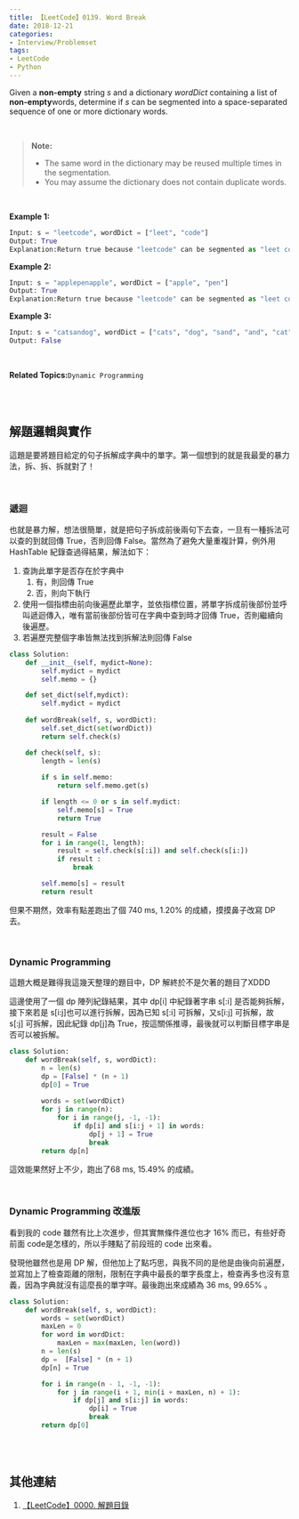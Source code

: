 ```yaml
---
title: 【LeetCode】0139. Word Break
date: 2018-12-21
categories:
- Interview/Problemset
tags:
- LeetCode
- Python
--- 
```


Given a  **non-empty**  string  _s_  and a dictionary  _wordDict_  containing a list of  **non-empty**words, determine if  _s_  can be segmented into a space-separated sequence of one or more dictionary words.
<!--more-->
<br> 

> **Note:**
>  - The same word in the dictionary may be reused multiple times in the segmentation.
> - You may assume the dictionary does not contain duplicate words.

<br>

**Example 1:**
```python
Input: s = "leetcode", wordDict = ["leet", "code"]
Output: True
Explanation:Return true because "leetcode" can be segmented as "leet code".
```

**Example 2:**
```python
Input: s = "applepenapple", wordDict = ["apple", "pen"]
Output: True
Explanation:Return true because "leetcode" can be segmented as "leet code".
```

**Example 3:**
```python
Input: s = "catsandog", wordDict = ["cats", "dog", "sand", "and", "cat"]
Output: False
```

<br>

**Related Topics:**`Dynamic Programming`

<br><br>

## 解題邏輯與實作
這題是要將題目給定的句子拆解成字典中的單字。第一個想到的就是我最愛的暴力法，拆、拆、拆就對了！


<br>

### 遞迴
也就是暴力解，想法很簡單，就是把句子拆成前後兩句下去查，一旦有一種拆法可以查的到就回傳 True，否則回傳 False。當然為了避免大量重複計算，例外用HashTable 紀錄查過得結果，解法如下：

1.  查詢此單字是否存在於字典中
	1. 有，則回傳 True
	2. 否，則向下執行
2.  使用一個指標由前向後遍歷此單字，並依指標位置，將單字拆成前後部份並呼叫遞迴傳入，唯有當前後部份皆可在字典中查到時才回傳 True，否則繼續向後遍歷。
3. 若遍歷完整個字串皆無法找到拆解法則回傳 False


```python
class Solution:
    def __init__(self, mydict=None):
        self.mydict = mydict
        self.memo = {}

    def set_dict(self,mydict):
        self.mydict = mydict
        
    def wordBreak(self, s, wordDict):
        self.set_dict(set(wordDict))
        return self.check(s)

    def check(self, s):
        length = len(s)
        
        if s in self.memo:
            return self.memo.get(s)

        if length <= 0 or s in self.mydict:
            self.memo[s] = True
            return True

        result = False
        for i in range(1, length):
            result = self.check(s[:i]) and self.check(s[i:])
            if result :
                break

        self.memo[s] = result
        return result
```
但果不期然，效率有點差跑出了個 740 ms, 1.20%  的成績，摸摸鼻子改寫 DP 去。

<br>

### Dynamic Programming
這題大概是難得我這幾天整理的題目中，DP 解終於不是欠著的題目了XDDD

這邊使用了一個 dp 陣列紀錄結果，其中 dp[i] 中紀錄著字串 s[:i] 是否能夠拆解，接下來若是 s[i:j]也可以進行拆解，因為已知 s[:i] 可拆解，又s[i:j] 可拆解，故 s[:j] 可拆解，因此紀錄 dp[j]為 True，按這關係推導，最後就可以判斷目標字串是否可以被拆解。
 
```python
class Solution:
    def wordBreak(self, s, wordDict):
        n = len(s)
        dp = [False] * (n + 1)
        dp[0] = True
    
        words = set(wordDict)
        for j in range(n):
            for i in range(j, -1, -1):
                if dp[i] and s[i:j + 1] in words:
                    dp[j + 1] = True
                    break
        return dp[n]
```
這效能果然好上不少，跑出了68 ms, 15.49% 的成績。

<br>

### Dynamic Programming 改進版
看到我的 code 雖然有比上次進步，但其實無條件進位也才 16% 而已，有些好奇前面 code是怎樣的，所以手賤點了前段班的 code 出來看。

發現他雖然也是用 DP 解，但他加上了點巧思，與我不同的是他是由後向前遍歷，並寫加上了檢查距離的限制，限制在字典中最長的單字長度上，檢查再多也沒有意義，因為字典就沒有這麼長的單字咩。最後跑出來成績為 36 ms, 99.65% 。

 
```python
class Solution:
    def wordBreak(self, s, wordDict):
        words = set(wordDict)
        maxLen = 0
        for word in wordDict:
            maxLen = max(maxLen, len(word))
        n = len(s) 
        dp =  [False] * (n + 1)
        dp[n] = True 

        for i in range(n - 1, -1, -1):
            for j in range(i + 1, min(i + maxLen, n) + 1): 
                if dp[j] and s[i:j] in words:
                    dp[i] = True
                    break 
        return dp[0]
```
<br><br>

## 其他連結
1. [【LeetCode】0000. 解題目錄](/LeetCode-0000-Contents/)
